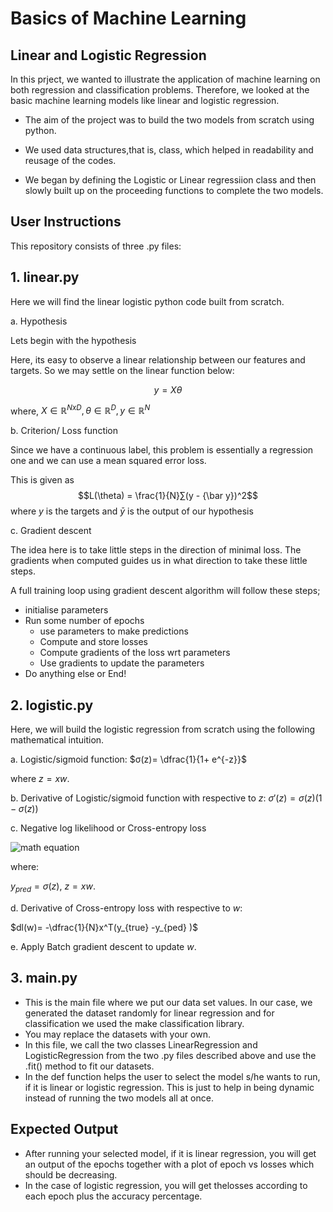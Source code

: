 # <color> Basics of Machine Learning </color>
## Linear and Logistic Regression

In this prject, we wanted to illustrate the application of machine learning on both regression and classification problems.
Therefore, we looked at the basic machine learning models like linear  and logistic regression.


- The aim of the project was to build the two models from scratch using python.

- We used data structures,that is, class, which helped in readability and reusage of the codes.

- We began by defining the Logistic or Linear regressiion class and then slowly built up on the proceeding functions to complete the two models.
  
## User Instructions
This repository consists of three .py files:

## 1. linear.py

Here we will find the linear logistic python code built from scratch.

a. Hypothesis
   
Lets begin with the hypothesis

Here, its easy to observe a linear relationship between our features and targets. So we may settle on the linear function below:

$$y = X\theta$$

where, $X \in \mathbb{R}^{N x D}, \theta \in \mathbb{R}^{D}, y \in \mathbb{R}^N$

b. Criterion/ Loss function
   
Since we have a continuous label, this problem is essentially a regression one and we can use a mean squared error loss.

This is given as $$L(\theta) = \frac{1}{N}∑(y - {\bar y})^2$$
where $y$ is the targets and $\bar y$ is the output of our hypothesis

c. Gradient descent

The idea here is to take little steps in the direction of minimal loss. The gradients when computed guides us in what direction to take these little steps.

A full training loop using gradient descent algorithm will follow these steps;
- initialise parameters
- Run some number of epochs
  - use parameters to make predictions
  - Compute and store losses
  - Compute gradients of the loss wrt parameters
  - Use gradients to update the parameters
- Do anything else or End!

 ## 2. logistic.py

Here, we will build the logistic regression from scratch using the following mathematical intuition.

a. Logistic/sigmoid function:
$σ(z)= \dfrac{1}{1+ e^{-z}}$

where  $z= x w$.

b. Derivative of Logistic/sigmoid function with respective to $z$:
$σ'(z)= σ(z)(1-σ(z))$

c. Negative log likelihood or Cross-entropy loss

![math equation](https://quicklatex.com/cache3/e7/ql_10d93c7c03c0c8dfdf724221b71404e7_l3.png)



where:

 $y_{pred}= σ(z)$, $z= xw$.

d. Derivative of Cross-entropy loss with respective to $w$:

$dl(w)= -\dfrac{1}{N}x^T(y_{true} -y_{ped} )$

e. Apply Batch gradient descent to update $w$.

## 3. main.py

- This is the main file where we put our data set values. In our case, we generated the dataset randomly for linear regression and for classification we used the make classification library.
- You may replace the datasets with your own.
- In this file, we call the two classes LinearRegression and LogisticRegression from the two .py files described above and use the .fit() method to fit our datasets.
- In the def function helps the user to select the model s/he wants to run, if it is linear or logistic regression. This is just to help in being dynamic instead of running the two models all at once.

## Expected Output
  
- After running your selected model, if it is linear regression, you will get an output of the epochs together with a plot of epoch vs losses which should be decreasing.
- In the case of logistic regression, you will get thelosses according to each epoch plus the accuracy percentage.

